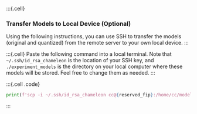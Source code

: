 :::{.cell}
### Transfer Models to Local Device (Optional)
Using the following instructions, you can use SSH to transfer the models (original and quantized) from the remote server to your own local device.
:::

:::{.cell}
Paste the following command into a local terminal. Note that `~/.ssh/id_rsa_chameleon` is the location of your SSH key, and `./experiment_models` is the directory on your local computer where these models will be stored. Feel free to change them as needed.
:::

:::{.cell .code}
```python
print(f'scp -i ~/.ssh/id_rsa_chameleon cc@{reserved_fip}:/home/cc/models ./experiment_models')
```
:::
